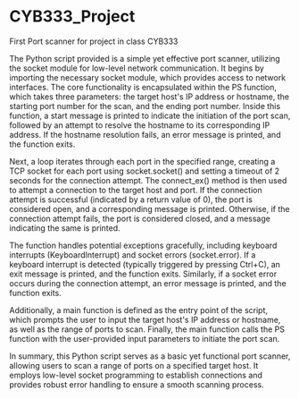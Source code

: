 # CYB333_Project
First Port scanner for project in class CYB333

The Python script provided is a simple yet effective port scanner, utilizing the socket module for low-level network communication. It begins by importing the necessary socket module, which provides access to network interfaces. The core functionality is encapsulated within the PS function, which takes three parameters: the target host's IP address or hostname, the starting port number for the scan, and the ending port number. Inside this function, a start message is printed to indicate the initiation of the port scan, followed by an attempt to resolve the hostname to its corresponding IP address. If the hostname resolution fails, an error message is printed, and the function exits.

Next, a loop iterates through each port in the specified range, creating a TCP socket for each port using socket.socket() and setting a timeout of 2 seconds for the connection attempt. The connect_ex() method is then used to attempt a connection to the target host and port. If the connection attempt is successful (indicated by a return value of 0), the port is considered open, and a corresponding message is printed. Otherwise, if the connection attempt fails, the port is considered closed, and a message indicating the same is printed.

The function handles potential exceptions gracefully, including keyboard interrupts (KeyboardInterrupt) and socket errors (socket.error). If a keyboard interrupt is detected (typically triggered by pressing Ctrl+C), an exit message is printed, and the function exits. Similarly, if a socket error occurs during the connection attempt, an error message is printed, and the function exits.

Additionally, a main function is defined as the entry point of the script, which prompts the user to input the target host's IP address or hostname, as well as the range of ports to scan. Finally, the main function calls the PS function with the user-provided input parameters to initiate the port scan.

In summary, this Python script serves as a basic yet functional port scanner, allowing users to scan a range of ports on a specified target host. It employs low-level socket programming to establish connections and provides robust error handling to ensure a smooth scanning process.